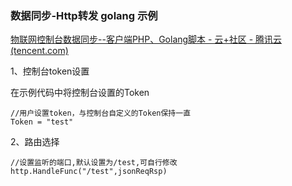 ### **数据同步-Http转发 golang 示例**

[物联网控制台数据同步--客户端PHP、Golang脚本 - 云+社区 - 腾讯云 (tencent.com)](https://cloud.tencent.com/developer/article/1855513)

1、控制台token设置

在示例代码中将控制台设置的Token

```
//用户设置token，与控制台自定义的Token保持一直
Token = "test"
```

2、路由选择

```
//设置监听的端口,默认设置为/test,可自行修改
http.HandleFunc("/test",jsonReqRsp)
```

